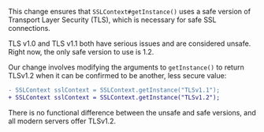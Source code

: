 This change ensures that `SSLContext#getInstance()` uses a safe version of Transport Layer Security (TLS), which is necessary for safe SSL connections.

TLS v1.0 and TLS v1.1 both have serious issues and are considered unsafe. Right now, the only safe version to use is 1.2.

Our change involves modifying the arguments to `getInstance()` to return TLSv1.2 when it can be confirmed to be another, less secure value:

```diff
- SSLContext sslContext = SSLContext.getInstance("TLSv1.1");
+ SSLContext sslContext = SSLContext.getInstance("TLSv1.2");
```

There is no functional difference between the unsafe and safe versions, and all modern servers offer TLSv1.2.
